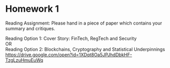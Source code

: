 # Homework 1
Reading Assignment: Please hand in a piece of paper which contains your summary and critiques.

Reading Option 1: Cover Story: FinTech, RegTech and Security<br>
OR<br>
Reading Option 2: Blockchains, Cryptography and Statistical Underpinnings
https://drive.google.com/open?id=1XDqt8Oa5JPJhdDbkHF-TzgLzuHmuEuWq
